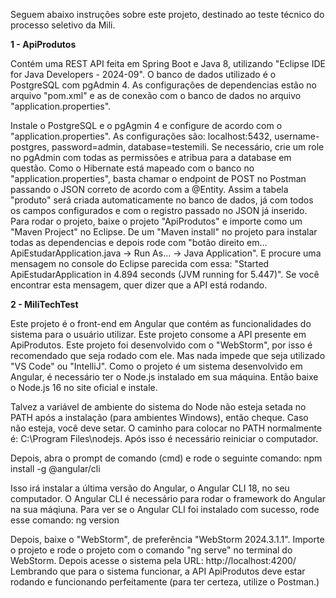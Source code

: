 Seguem abaixo instruções sobre este projeto, destinado ao teste técnico do processo seletivo da Mili.


**1 - ApiProdutos**


Contém uma REST API feita em Spring Boot e Java 8, utilizando "Eclipse IDE for Java Developers - 2024-09". O banco de dados utilizado é o PostgreSQL com pgAdmin 4. As configurações de dependencias estão
no arquivo "pom.xml" e as de conexão com o banco de dados no arquivo "application.properties". 


Instale o PostgreSQL e o pgAgmin 4 e configure de acordo com o "application.properties". As configurações são: localhost:5432, username-postgres, password=admin, database=testemili.
Se necessário, crie um role no pgAdmin com todas as permissões e atribua para a database em questão. Como o Hibernate está mapeado com o banco no "application.properties", basta chamar o endpoint de POST no Postman passando o JSON correto de acordo com a @Entity. Assim a tabela "produto" será criada automaticamente no banco de dados, já com todos os campos configurados e com o registro passado no JSON já inserido.
Para rodar o projeto, baixe o projeto "ApiProdutos" e importe como um "Maven Project" no Eclipse. De um "Maven install" no projeto para instalar todas as dependencias e depois rode com "botão direito em... ApiEstudarApplication.java -> Run As... -> Java Application". E procure uma mensagem no console do Eclipse parecida
com essa: "Started ApiEstudarApplication in 4.894 seconds (JVM running for 5.447)". Se você encontrar esta mensagem, quer dizer que a API está rodando.


**2 - MiliTechTest**


Este projeto é o front-end em Angular que contém as funcionalidades do sistema para o usuário utilizar. Este projeto consome a API presente em ApiProdutos.
Este projeto foi desenvolvido com o "WebStorm", por isso é recomendado que seja rodado com ele. Mas nada impede que seja utilizado "VS Code" ou "IntelliJ".
Como o projeto é um sistema desenvolvido em Angular, é necessário ter o Node.js instalado em sua máquina. Então baixe o Node.js 16 no site oficial e instale.


Talvez a variável de ambiente do sistema do Node não esteja setada no PATH após a instalação (para ambientes Windows), então cheque. Caso não esteja, você
deve setar. O caminho para colocar no PATH normalmente é: C:\Program Files\nodejs. Após isso é necessário reiniciar o computador. 


Depois, abra o prompt de comando (cmd) e rode o seguinte comando: npm install -g @angular/cli

Isso irá instalar a última versão do Angular, o Angular CLI 18, no seu computador. O Angular CLI é necessário para rodar o framework do Angular na sua máqiuna.
Para ver se o Angular CLI foi instalado com sucesso, rode esse comando: ng version

Depois, baixe o "WebStorm", de preferência "WebStorm 2024.3.1.1". Importe o projeto e rode o projeto com o comando "ng serve" no terminal do WebStorm. 
Depois acesse o sistema pela URL: http://localhost:4200/
Lembrando que para o sistema funcionar, a API ApiProdutos deve estar rodando e funcionando perfeitamente (para ter certeza, utilize o Postman.)
